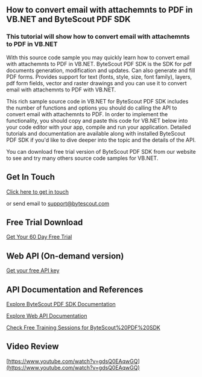 ## How to convert email with attachemnts to PDF in VB.NET and ByteScout PDF SDK

### This tutorial will show how to convert email with attachemnts to PDF in VB.NET

With this source code sample you may quickly learn how to convert email with attachemnts to PDF in VB.NET. ByteScout PDF SDK is the SDK for pdf documents generation, modification and updates. Can also generate and fill PDF forms. Provides support for text (fonts, style, size, font family), layers, pdf form fields, vector and raster drawings and you can use it to convert email with attachemnts to PDF with VB.NET.

This rich sample source code in VB.NET for ByteScout PDF SDK includes the number of functions and options you should do calling the API to convert email with attachemnts to PDF. In order to implement the functionality, you should copy and paste this code for VB.NET below into your code editor with your app, compile and run your application. Detailed tutorials and documentation are available along with installed ByteScout PDF SDK if you'd like to dive deeper into the topic and the details of the API.

You can download free trial version of ByteScout PDF SDK from our website to see and try many others source code samples for VB.NET.

## Get In Touch

[Click here to get in touch](https://bytescout.zendesk.com/hc/en-us/requests/new?subject=ByteScout%20PDF%20SDK%20Question)

or send email to [support@bytescout.com](mailto:support@bytescout.com?subject=ByteScout%20PDF%20SDK%20Question) 

## Free Trial Download

[Get Your 60 Day Free Trial](https://bytescout.com/download/web-installer?utm_source=github-readme)

## Web API (On-demand version)

[Get your free API key](https://pdf.co/documentation/api?utm_source=github-readme)

## API Documentation and References

[Explore ByteScout PDF SDK Documentation](https://bytescout.com/documentation/index.html?utm_source=github-readme)

[Explore Web API Documentation](https://pdf.co/documentation/api?utm_source=github-readme)

[Check Free Training Sessions for ByteScout%20PDF%20SDK](https://academy.bytescout.com/)

## Video Review

[https://www.youtube.com/watch?v=gdsQ0EAqwGQ](https://www.youtube.com/watch?v=gdsQ0EAqwGQ)